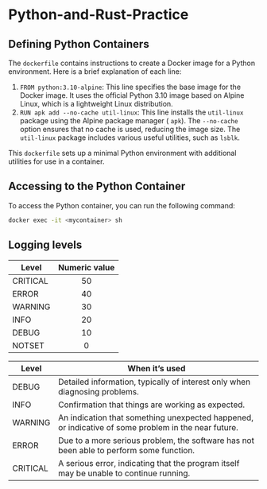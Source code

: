 # Python-and-Rust-Practice

## Defining Python Containers

The `dockerfile` contains instructions to create a Docker image for a Python environment. Here is a brief explanation of
each line:

1. `FROM python:3.10-alpine`: This line specifies the base image for the Docker image. It uses the official Python 3.10
   image based on Alpine Linux, which is a lightweight Linux distribution.
2. `RUN apk add --no-cache util-linux`: This line installs the `util-linux` package using the Alpine package manager (
   `apk`). The `--no-cache` option ensures that no cache is used, reducing the image size. The `util-linux` package
   includes various useful utilities, such as `lsblk`.

This `dockerfile` sets up a minimal Python environment with additional utilities for use in a container.

## Accessing to the Python Container

To access the Python container, you can run the following command:

```bash
docker exec -it <mycontainer> sh
```

[//]: # (## Activate container Python environment)

## Logging levels

| Level    |  Numeric value  |
|----------|:---------------:|
| CRITICAL |       50        |
| ERROR    |       40        |
| WARNING  |       30        |
| INFO     |       20        |
| DEBUG    |       10        |
| NOTSET   |        0        |

| Level     | When it’s used                                                                                       |
|-----------|------------------------------------------------------------------------------------------------------|
| DEBUG     | Detailed information, typically of interest only when diagnosing problems.                           |
| INFO      | Confirmation that things are working as expected.                                                    |
| WARNING   | An indication that something unexpected happened, or indicative of some problem in the near future.  |
| ERROR     | Due to a more serious problem, the software has not been able to perform some function.              |
| CRITICAL  | A serious error, indicating that the program itself may be unable to continue running.               |